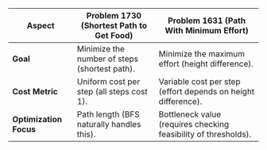| Aspect                 | Problem 1730 (Shortest Path to Get Food)      | Problem 1631 (Path With Minimum Effort)                         |
| ---------------------- | --------------------------------------------- | --------------------------------------------------------------- |
| **Goal**               | Minimize the number of steps (shortest path). | Minimize the maximum effort (height difference).                |
| **Cost Metric**        | Uniform cost per step (all steps cost 1).     | Variable cost per step (effort depends on height difference).   |
| **Optimization Focus** | Path length (BFS naturally handles this).     | Bottleneck value (requires checking feasibility of thresholds). |